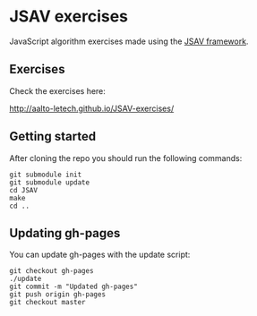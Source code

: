 # JSAV exercises

JavaScript algorithm exercises made using the [JSAV framework](https://github.com/vkaravir/JSAV).

## Exercises

Check the exercises here:

http://aalto-letech.github.io/JSAV-exercises/

## Getting started

After cloning the repo you should run the following commands:

```
git submodule init
git submodule update
cd JSAV
make
cd ..
```

## Updating gh-pages

You can update gh-pages with the update script:

```
git checkout gh-pages
./update
git commit -m "Updated gh-pages"
git push origin gh-pages
git checkout master
```
